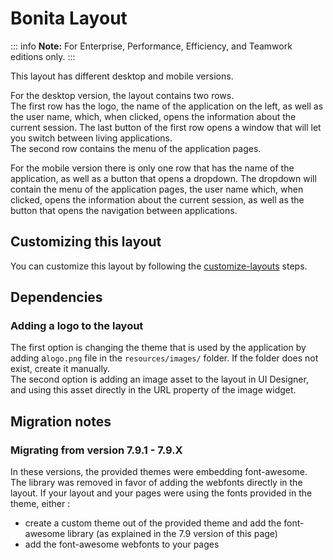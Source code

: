 # Bonita Layout

::: info
**Note:** For Enterprise, Performance, Efficiency, and Teamwork editions only.
:::

This layout has different desktop and mobile versions.  

For the desktop version, the layout contains two rows.  
The first row has the logo, the name of the application on the left, as well as the user name, which, when clicked, 
opens the information about the current session. The last button of the first row opens a window that will let you 
switch between living applications.  
The second row contains the menu of the application pages.  

For the mobile version there is only one row that has the name of the application, as well as a button that opens a 
dropdown. The dropdown will contain the menu of the application pages, the user name which, when clicked, opens the 
information about the current session, as well as the button that opens the navigation between applications.

## Customizing this layout

You can customize this layout by following the [customize-layouts](customize-layouts.md) steps.

## Dependencies

### Adding a logo to the layout

The first option is changing the theme that is used by the application by adding a`logo.png` file in the 
`resources/images/` folder. If the folder does not exist, create it manually.  
The second option is adding an image asset to the layout in UI Designer, and using this asset directly in the URL 
property of the image widget.

## Migration notes

### Migrating from version 7.9.1 - 7.9.X

In these versions, the provided themes were embedding font-awesome. The library was removed in favor of adding the webfonts directly in the layout. If your layout and your pages were using the fonts provided in the theme, either :
* create a custom theme out of the provided theme and add the font-awesome library (as explained in the 7.9 version of this page)
* add the font-awesome webfonts to your pages